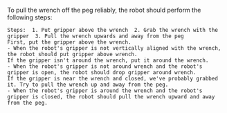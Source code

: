 To pull the wrench off the peg reliably, the robot should perform the following steps:

    Steps:  1. Put gripper above the wrench  2. Grab the wrench with the gripper  3. Pull the wrench upwards and away from the peg
    First, put the gripper above the wrench.
    - When the robot's gripper is not vertically aligned with the wrench, the robot should put gripper above wrench.
    If the gripper isn't around the wrench, put it around the wrench.
    - When the robot's gripper is not around wrench and the robot's gripper is open, the robot should drop gripper around wrench.
    If the gripper is near the wrench and closed, we've probably grabbed it. Try to pull the wrench up and away from the peg.
    - When the robot's gripper is around the wrench and the robot's gripper is closed, the robot should pull the wrench upward and away from the peg.